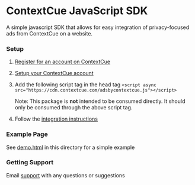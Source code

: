 # ContextCue JavaScript SDK

A simple javascript SDK that allows for easy integration of privacy-focused ads from ContextCue on a website.

### Setup
1. [Register for an account on ContextCue](https://contextcue.com/register)

2. [Setup your ContextCue account](https://support.contextcue.com/support/publishers/start-host-ads)

3. Add the following script tag in the head tag
   `<script async src="https://cdn.contextcue.com/adsbycontextcue.js"></script>`
   
   Note: This package is **not** intended to be consumed directly. It should only be consumed through the above script tag. 
   
4. Follow the [integration instructions](https://support.contextcue.com/support/publishers/implementation/website-ads)


### Example Page

See [demo.html](demo.html) in this directory for a simple example

### Getting Support

Email [support](mailto:support@contextcue.com) with any questions or suggestions
